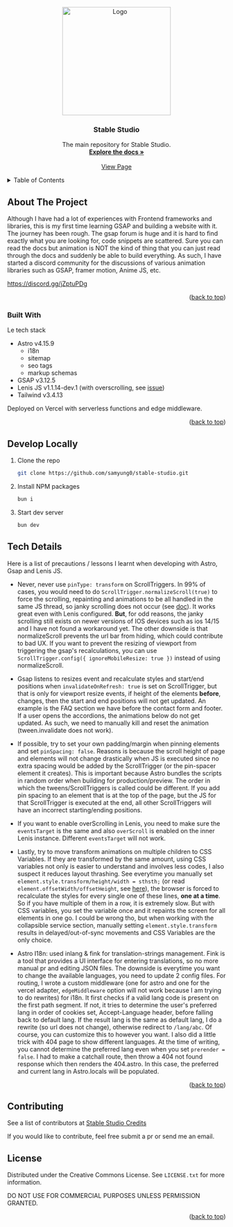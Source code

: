 
<a id="readme-top"></a>

<div align="center">
  <a href="https://stablestudio.org">
    <img src="public/stablestudio-large.png" alt="Logo" width="250">
  </a>

  <h3 align="center">Stable Studio</h3>

  <p align="center">
    The main repository for Stable Studio.
    <br />
    <a href="https://github.com/othneildrew/Best-README-Template"><strong>Explore the docs »</strong></a>
    <br />
    <br />
    <a href="https://stablestudio.org">View Page</a>
  </p>
</div>



<details>
  <summary>Table of Contents</summary>
  <ol>
    <li>
      <a href="#about-the-project">About The Project</a>
      <ul>
        <li><a href="#built-with">Built With</a></li>
      </ul>
    </li>
    <li>
      <a href="#develop-locally">Develop locally</a>
    </li>
    <li>
      <a href="#tech-details">Technical Details</a>
    </li>
    <li><a href="#contributing">Contributing</a></li>
    <li><a href="#license">License</a></li>
    <li><a href="#contact">Contact</a></li>
  </ol>
</details>


## About The Project

Although I have had a lot of experiences with Frontend frameworks and libraries, this is my first time learning GSAP and building a website with it. The journey has been rough. The gsap forum is huge and it is hard to find exactly what you are looking for, code snippets are scattered. Sure you can read the docs but animation is NOT the kind of thing that you can just read through the docs and suddenly be able to build everything. As such, I have started a discord community for the discussions of various animation libraries such as GSAP, framer motion, Anime JS, etc.

https://discord.gg/jZptuPDg

<p align="right">(<a href="#readme-top">back to top</a>)</p>



### Built With

Le tech stack

* Astro v4.15.9
  * i18n
  * sitemap
  * seo tags
  * markup schemas
* GSAP v3.12.5
* Lenis JS v1.1.14-dev.1 (with overscrolling, see [issue](https://github.com/darkroomengineering/lenis/issues/391))
* Tailwind v3.4.13

Deployed on Vercel with serverless functions and edge middleware.

<p align="right">(<a href="#readme-top">back to top</a>)</p>


## Develop Locally

1. Clone the repo
   ```sh
   git clone https://github.com/samyung0/stable-studio.git
   ```
2. Install NPM packages
   ```sh
   bun i
   ```
3. Start dev server
   ```sh
   bun dev
   ```

## Tech Details

Here is a list of precautions / lessons I learnt when developing with Astro, Gsap and Lenis JS.

- Never, never use `pinType: transform` on ScrollTriggers. In 99% of cases, you would need to do `ScrollTrigger.normalizeScroll(true)` to force the scrolling, repainting and animations to be all handled in the same JS thread, so janky scrolling does not occur (see [doc](https://gsap.com/docs/v3/Plugins/ScrollTrigger/static.normalizeScroll()/)). It works great even with Lenis configured. **But**, for odd reasons, the janky scrolling still exists on newer versions of IOS devices such as ios 14/15 and I have not found a workaround yet. The other downside is that normalizeScroll prevents the url bar from hiding, which could contribute to bad UX. If you want to prevent the resizing of viewport from triggering the gsap's recalculations, you can use `ScrollTrigger.config({ ignoreMobileResize: true })` instead of using normalizeScroll.

- Gsap listens to resizes event and recalculate styles and start/end positions when `invalidateOnRefresh: true` is set on ScrollTrigger, but that is only for viewport resize events, if height of the elements **before**, changes, then the start and end positions will not get updated. An example is the FAQ section we have before the contact form and footer. If a user opens the accordions, the animations below do not get updated. As such, we need to manually kill and reset the animation (tween.invalidate does not work).

- If possible, try to set your own padding/margin when pinning elements and set `pinSpacing: false`. Reasons is because the scroll height of page and elements will not change drastically when JS is executed since no extra spacing would be added by the ScrollTrigger (or the pin-spacer element it creates). This is important because Astro bundles the scripts in random order when building for production/preview. The order in which the tweens/ScrollTriggers is called could be different. If you add pin spacing to an element that is at the top of the page, but the JS for that ScrollTrigger is executed at the end, all other ScrollTriggers will have an incorrect starting/ending positions.

- If you want to enable overScrolling in Lenis, you need to make sure the `eventsTarget` is the same and also `overScroll` is enabled on the inner Lenis instance. Different `eventsTarget` will not work.

- Lastly, try to move transform animations on multiple children to CSS Variables. If they are transformed by the same amount, using CSS variables not only is easier to understand and involves less codes, I also suspect it reduces layout thrashing. See everytime you manually set `element.style.transform/height/width = sthsth;` (or read `element.offsetWidth/offsetHeight`, see [here](https://web.dev/articles/avoid-large-complex-layouts-and-layout-thrashing)), the browser is forced to recalculate the styles for every single one of these lines, **one at a time**. So if you have multiple of them in a row, it is extremely slow. But with CSS variables, you set the variable once and it repaints the screen for all elements in one go. I could be wrong tho, but when working with the collapsible service section, manually setting `element.style.transform` results in delayed/out-of-sync movements and CSS Variables are the only choice.

- Astro I18n: used inlang & fink for translation-strings management. Fink is a tool that provides a UI interface for entering translations, so no more manual pr and editing JSON files. The downside is everytime you want to change the available languages, you need to update 2 config files. For routing, I wrote a custom middleware (one for astro and one for the vercel adapter,  `edgeMiddleware` option will not work because I am trying to do rewrites) for i18n. It first checks if a valid lang code is present on the first path segment. If not, it tries to determine the user's preferred lang in order of cookies set, Accept-Language header, before falling back to default lang. If the result lang is the same as default lang, I do a rewrite (so url does not change), otherwise redirect to `/lang/abc`. Of course, you can customize this to however you want. I also did a little trick with 404 page to show different languages. At the time of writing, you cannot determine the preferred lang even when you set `prerender = false`. I had to make a catchall route, then throw a 404 not found response which then renders the 404.astro. In this case, the preferred and current lang in Astro.locals will be populated.

<p align="right">(<a href="#readme-top">back to top</a>)</p>

## Contributing

See a list of contributors at [Stable Studio Credits](https://stablestudio.org/en/credits)

If you would like to contribute, feel free submit a pr or send me an email.


<!-- LICENSE -->
## License

Distributed under the Creative Commons License. See `LICENSE.txt` for more information.

DO NOT USE FOR COMMERCIAL PURPOSES UNLESS PERMISSION GRANTED.

<p align="right">(<a href="#readme-top">back to top</a>)</p>


